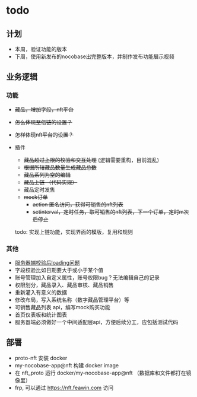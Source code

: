 # todo

## 计划

- 本周，验证功能的版本
- 下周，使用新发布的nocobase出完整版本，并制作发布功能展示视频

## 业务逻辑

### 功能

- ~~藏品，增加字段，nft平台~~
- ~~怎么体现至信链的设置？~~
- ~~怎样体现nft平台的设置？~~
- 插件
    - ~~藏品超过上限的校验和交互处理~~ (逻辑需要重构，目前混乱)
    - ~~根据所辖藏品数量生成藏品总数~~
    - ~~藏品系列为空的编辑~~
    - ~~藏品上链 （代码实现）~~
    - 藏品定时发售
    - ~~mock订单~~
       - ~~action 匿名访问，获得可销售的nft列表~~
       - ~~setinterval，定时任务，取可销售的nft列表，下一个订单，定时m次后停止~~

    todo: 实现上链功能，实现界面的模版，复用和规则

### 其他

- [服务器端校验后loading问题](https://github.com/nocobase/nocobase/discussions/534)
- 字段校验比如日期要大于或小于某个值
- 账号管理加入自定义属性，账号权限bug？无法编辑自己的记录
- 权限划分，藏品录入、藏品审核、藏品销售
- 重新灌入有意义的数据
- 修改布局，写入系统名称（数字藏品管理平台）等
- 可销售藏品列表 api，编写mock购买功能
- 首页仪表板和统计图表
- 服务器端必须做好一个中间适配层api，方便后续分工，应包括测试代码

## 部署

- proto-nft 安装 docker 
- my-nocobase-app@nft 构建 docker image
- 在 nft_proto 运行 docker/my-nocobase-app@nft （数据库和文件都打在镜像里）
- frp, 可以通过 https://nft.feawin.com 访问